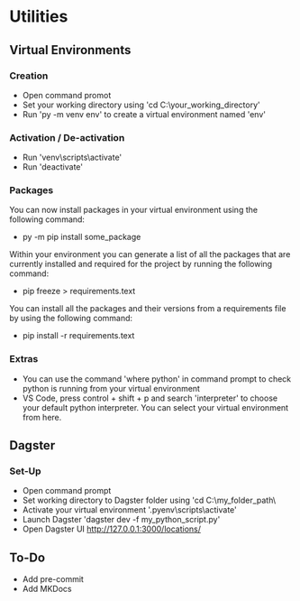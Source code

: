 # Utilities

## Virtual Environments

### Creation

- Open command promot
- Set your working directory using 'cd C:\your_working_directory\'
- Run 'py -m venv env' to create a virtual environment named 'env' 

### Activation / De-activation

- Run 'venv\scripts\activate'
- Run 'deactivate'

### Packages

You can now install packages in your virtual environment using the following command:

- py -m pip install some_package

Within your environment you can generate a list of all the packages that are currently installed and required for the project by running the following command:

- pip freeze > requirements.text

You can install all the packages and their versions from a requirements file by using the following command:

- pip install -r requirements.text

### Extras 

- You can use the command 'where python' in command prompt to check python is running from your virtual environment
- VS Code, press control + shift + p and search 'interpreter' to choose your default python interpreter. You can select your virtual environment from here.

## Dagster

### Set-Up

- Open command prompt 
- Set working directory to Dagster folder using 'cd C:\my_folder_path\
- Activate your virtual environment '.pyenv\scripts\activate'
- Launch Dagster 'dagster dev -f my_python_script.py'
- Open Dagster UI http://127.0.0.1:3000/locations/

## To-Do

- Add pre-commit
- Add MKDocs